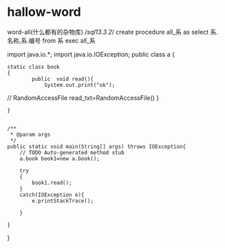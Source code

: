 # hallow-word
word-all(什么都有的杂物库)
/*sql13.3.2*/
create procedure all_系
as 
select 系.名称,系.编号
from 系
exec all_系


import java.io.*;
import java.io.IOException;
public class a {


	static class book
	{
			public  void read(){
				System.out.print("ok");
//		RandomAccessFile read_txt=RandomAccessFile() 
	}
		
			
	}


	/**
	 * @param args
	 */
	public static void main(String[] args) throws IOException{
		// TODO Auto-generated method stub
		a.book book1=new a.book();
		
		try 
		{
			book1.read();
		}
		catch(IOException e){
			e.printStackTrace();
			
		}

	}



}
